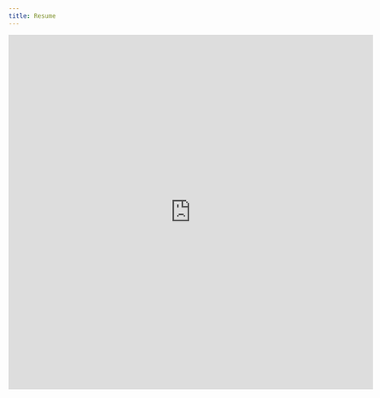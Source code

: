 ```yaml
---
title: Resume
---
```


<iframe src="https://drive.google.com/file/d/1FvORlblDhZE3x6ami-rjQgea1Rp1aTHF/view?usp=sharing&embedded=true" style="width:718px; height:700px;" frameborder="0"></iframe>
